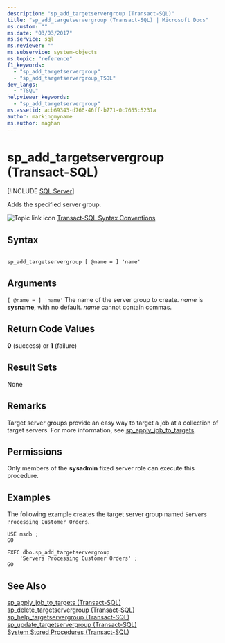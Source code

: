 ```yaml
---
description: "sp_add_targetservergroup (Transact-SQL)"
title: "sp_add_targetservergroup (Transact-SQL) | Microsoft Docs"
ms.custom: ""
ms.date: "03/03/2017"
ms.service: sql
ms.reviewer: ""
ms.subservice: system-objects
ms.topic: "reference"
f1_keywords: 
  - "sp_add_targetservergroup"
  - "sp_add_targetservergroup_TSQL"
dev_langs: 
  - "TSQL"
helpviewer_keywords: 
  - "sp_add_targetservergroup"
ms.assetid: acb69343-d766-46ff-b771-0c7655c5231a
author: markingmyname
ms.author: maghan
---
```

# sp_add_targetservergroup (Transact-SQL)
[!INCLUDE [SQL Server](../../includes/applies-to-version/sqlserver.md)]

  Adds the specified server group.  
  
 ![Topic link icon](../../database-engine/configure-windows/media/topic-link.gif "Topic link icon") [Transact-SQL Syntax Conventions](../../t-sql/language-elements/transact-sql-syntax-conventions-transact-sql.md)  
  
## Syntax  
  
```  
  
sp_add_targetservergroup [ @name = ] 'name'   
```  
  
## Arguments  
`[ @name = ] 'name'`
 The name of the server group to create. *name* is **sysname**, with no default. *name* cannot contain commas.  
  
## Return Code Values  
 **0** (success) or **1** (failure)  
  
## Result Sets  
 None  
  
## Remarks  
 Target server groups provide an easy way to target a job at a collection of target servers. For more information, see [sp_apply_job_to_targets](../../relational-databases/system-stored-procedures/sp-apply-job-to-targets-transact-sql.md).  
  
## Permissions  
 Only members of the **sysadmin** fixed server role can execute this procedure.  
  
## Examples  
 The following example creates the target server group named `Servers Processing Customer Orders`.  
  
```  
USE msdb ;  
GO  
  
EXEC dbo.sp_add_targetservergroup  
    'Servers Processing Customer Orders' ;  
GO  
```  
  
## See Also  
 [sp_apply_job_to_targets &#40;Transact-SQL&#41;](../../relational-databases/system-stored-procedures/sp-apply-job-to-targets-transact-sql.md)   
 [sp_delete_targetservergroup &#40;Transact-SQL&#41;](../../relational-databases/system-stored-procedures/sp-delete-targetservergroup-transact-sql.md)   
 [sp_help_targetservergroup &#40;Transact-SQL&#41;](../../relational-databases/system-stored-procedures/sp-help-targetservergroup-transact-sql.md)   
 [sp_update_targetservergroup &#40;Transact-SQL&#41;](../../relational-databases/system-stored-procedures/sp-update-targetservergroup-transact-sql.md)   
 [System Stored Procedures &#40;Transact-SQL&#41;](../../relational-databases/system-stored-procedures/system-stored-procedures-transact-sql.md)  
  
  
